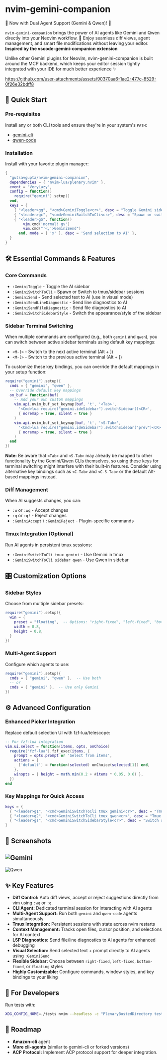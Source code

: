 # nvim-gemini-companion

🚀 Now with Dual Agent Support (Gemini & Qwen)! 🤖

`nvim-gemini-companion` brings the power of AI agents like Gemini and Qwen directly into your Neovim workflow. 🌟 Enjoy seamless diff views, agent management, and smart file modifications without leaving your editor. **Inspired by the vscode-gemini-companion extension**

Unlike other Gemini plugins for Neovim, nvim-gemini-companion is built around the MCP backend, which keeps your editor session tightly integrated with your IDE for much better experience ✨

https://github.com/user-attachments/assets/90370aa6-1ae2-477c-8529-0f26e32bdff8

## 🚀 Quick Start

### Pre-requisites
Install any or both CLI tools and ensure they're in your system's `PATH`:

*   [gemini-cli](https://github.com/google-gemini/gemini-cli)
*   [qwen-code](https://github.com/QwenLM/qwen-code)

### Installation
Install with your favorite plugin manager:

```lua
{
  "gutsavgupta/nvim-gemini-companion",
  dependencies = { "nvim-lua/plenary.nvim" },
  event = "VeryLazy",
  config = function()
    require("gemini").setup()
  end,
  keys = {
    { "<leader>gg", "<cmd>GeminiToggle<cr>", desc = "Toggle Gemini sidebar" },
    { "<leader>gc", "<cmd>GeminiSwitchToCli<cr>", desc = "Spawn or switch to AI session" },
    { "<leader>gS", function() 
        vim.cmd('normal! gv')
        vim.cmd("'<,'>GeminiSend")
      end, mode = { 'x' }, desc = 'Send selection to AI' },
  }
}
```

## 🛠️ Essential Commands & Features

### Core Commands
- `:GeminiToggle` - Toggle the AI sidebar
- `:GeminiSwitchToCli` - Spawn or Switch to tmux/sidebar sessions
- `:GeminiSend` - Send selected text to AI (use in visual mode)
- `:GeminiSendLineDiagnostic` - Send line diagnostics to AI
- `:GeminiSendFileDiagnostic` - Send file diagnostics to AI
- `:GeminiSwitchSidebarStyle` - Switch the appearance/style of the sidebar

### Sidebar Terminal Switching
When multiple commands are configured (e.g., both `gemini` and `qwen`), you can switch between active sidebar terminals using default key mappings:

- `<M-]>` - Switch to the next active terminal (Alt + ])
- `<M-[>` - Switch to the previous active terminal (Alt + [)

To customize these key bindings, you can override the default mappings in your setup function:

```lua
require("gemini").setup({
  cmds = { "gemini", "qwen" },
  -- Override default key mappings
  on_buf = function(buf)
    -- Add your own custom mappings
    vim.api.nvim_buf_set_keymap(buf, 't', '<Tab>', 
      '<Cmd>lua require("gemini.ideSidebar").switchSidebar()<CR>', 
      { noremap = true, silent = true }
    )
    vim.api.nvim_buf_set_keymap(buf, 't', '<S-Tab>', 
      '<Cmd>lua require("gemini.ideSidebar").switchSidebar("prev")<CR>', 
      { noremap = true, silent = true }
    )
  end
})
```

**Note:** Be aware that `<Tab>` and `<S-Tab>` may already be mapped to other functionality by the Gemini/Qwen CLIs themselves, so using these keys for terminal switching might interfere with their built-in features. Consider using alternative key bindings such as `<C-Tab>` and `<C-S-Tab>` or the default Alt-based mappings instead.

### Diff Management
When AI suggests changes, you can:
- `:w` or `:wq` - Accept changes
- `:q` or `:q!` - Reject changes
- `:GeminiAccept` / `:GeminiReject` - Plugin-specific commands

### Tmux Integration (Optional)
Run AI agents in persistent tmux sessions:
- `:GeminiSwitchToCli tmux gemini` - Use Gemini in tmux
- `:GeminiSwitchToCli sidebar qwen` - Use Qwen in sidebar

## 🎛️ Customization Options

### Sidebar Styles
Choose from multiple sidebar presets:
```lua
require("gemini").setup({
  win = {
    preset = "floating",  -- Options: "right-fixed", "left-fixed", "bottom-fixed", "floating"
    width = 0.8,
    height = 0.8,
  }
})
```

### Multi-Agent Support
Configure which agents to use:
```lua
require("gemini").setup({
  cmds = { "gemini", "qwen" },  -- Use both
  -- or
  cmds = { "gemini" },  -- Use only Gemini
})
```

## ⚙️ Advanced Configuration

### Enhanced Picker Integration
Replace default selection UI with fzf-lua/telescope:
```lua
-- For fzf-lua integration
vim.ui.select = function(items, opts, onChoice)
  require('fzf-lua').fzf_exec(items, {
    prompt = opts.prompt or 'Select from items',
    actions = {
      ['default'] = function(selected) onChoice(selected[1]) end,
    },
    winopts = { height = math.min(0.2 + #items * 0.05, 0.6) },
  })
end
```

### Key Mappings for Quick Access
```lua
keys = {
  { "<leader>g1", "<cmd>GeminiSwitchToCli tmux gemini<cr>", desc = "Tmux Gemini" },
  { "<leader>g2", "<cmd>GeminiSwitchToCli tmux qwen<cr>", desc = "Tmux Qwen" },
  { "<leader>gs", "<cmd>GeminiSwitchSidebarStyle<cr>", desc = "Switch sidebar style" },
}
```

## 📸 Screenshots

![Gemini](https://raw.githubusercontent.com/gutsavgupta/nvim-gemini-companion/main/assets/Gemini-20250928.png)
-------
![Qwen](https://raw.githubusercontent.com/gutsavgupta/nvim-gemini-companion/main/assets/Qwen-20250928.png)

## ✨ Key Features

*   **Diff Control:** Auto diff views, accept or reject suggestions directly from vim using `:wq` or `:q`.
*   **CLI Agent:** Dedicated terminal session for interacting with AI agents
*   **Multi-Agent Support:** Run both `gemini` and `qwen-code` agents simultaneously 
*   **Tmux Integration:** Persistent sessions with state across nvim restarts
*   **Context Management:** Tracks open files, cursor position, and selections for AI context
*   **LSP Diagnostics:** Send file/line diagnostics to AI agents for enhanced debugging
*   **Visual Selection:** Send selected text + prompt directly to AI agents using `:GeminiSend`
*   **Flexible Sidebar:** Choose between `right-fixed`, `left-fixed`, `bottom-fixed`, or `floating` styles
*   **Highly Customizable:** Configure commands, window styles, and key bindings to your liking

## 🔧 For Developers

Run tests with:
```bash
XDG_CONFIG_HOME=./tests nvim --headless -c "PlenaryBustedDirectory tests"
```

## 🔄 Roadmap
* **Amazon-cli** agent 
* **More cli-agents** (similar to gemini-cli or forked versions)
* **ACP Protocol:** Implement ACP protocol support for deeper integration.
